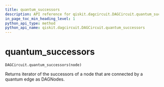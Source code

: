 ```yaml
---
title: quantum_successors
description: API reference for qiskit.dagcircuit.DAGCircuit.quantum_successors
in_page_toc_min_heading_level: 1
python_api_type: method
python_api_name: qiskit.dagcircuit.DAGCircuit.quantum_successors
---
```


# quantum\_successors

<span id="qiskit.dagcircuit.DAGCircuit.quantum_successors" />

`DAGCircuit.quantum_successors(node)`

Returns iterator of the successors of a node that are connected by a quantum edge as DAGNodes.

